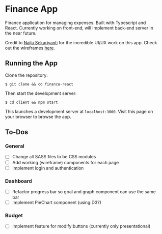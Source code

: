 # Finance App

Finance application for managing expenses. Built with Typescript and React. Currently working on front-end, will implement back-end server in the near future.

Credit to [Najla Sekariyanti](https://najlas.me) for the incredible UI/UX work on this app. Check out the wireframes [here](https://xd.adobe.com/spec/b7512e29-47ed-4f97-74f1-b958501c4539-c160/).

## Running the App

Clone the repository:

```
$ git clone && cd finance-react
```

Then start the development server:

```
$ cd client && npm start
```

This launches a development server at `localhost:3000`. Visit this page on your browser to browse the app.

## To-Dos

### General

- [ ] Change all SASS files to be CSS modules
- [ ] Add working (wireframe) components for each page
- [ ] Implement login and authentication

### Dashboard

- [ ] Refactor progress bar so goal and graph component can use the same bar
- [ ] Implement PieChart component (using D3?)

### Budget

- [ ] Implement feature for modify buttons (currently only presentational)
